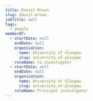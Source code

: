 ```yaml
---
title: Dauvit Broun
slug: dauvit-broun
jobTitle: null
tags:
  - people
memberOf:
  - startDate: null
    endDate: null
    organisation:
      name: University of Glasgow
      slug: university-of-glasgow
    roleName: Co-investigator
  - startDate: null
    endDate: null
    organisation:
      name: University of Glasgow
      slug: university-of-glasgow
    roleName: Principal investigator
---
```

